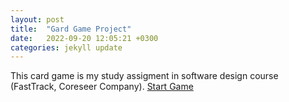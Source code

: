 ```yaml
---
layout: post
title:  "Gard Game Project"
date:   2022-09-20 12:05:21 +0300
categories: jekyll update
---
```


This card game is my study assigment in software design course (FastTrack, Coreseer Company).
[Start Game](../web/index.html)

